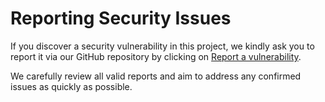 # Reporting Security Issues

If you discover a security vulnerability in this project, we kindly ask you to report it via our GitHub repository by clicking on [Report a vulnerability](https://github.com/ruciloss/wpde/issues).

We carefully review all valid reports and aim to address any confirmed issues as quickly as possible.

